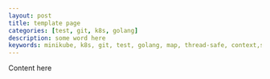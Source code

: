 ```yaml
---
layout: post
title: template page
categories: [test, git, k8s, golang]
description: some word here
keywords: minikube, k8s, git, test, golang, map, thread-safe, context,state-machine,逃逸分析
---
```


Content here
